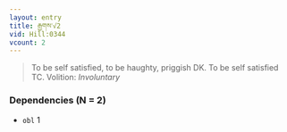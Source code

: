 ```yaml
---
layout: entry
title: རྒྱགས་√2
vid: Hill:0344
vcount: 2
---
```

> To be self satisfied, to be haughty, priggish DK\. To be self satisfied TC\.
> Volition: _Involuntary_


### Dependencies (N = 2)
* `obl` 1
